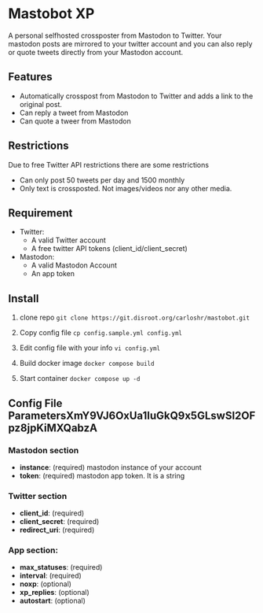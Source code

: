 # Mastobot XP

A personal selfhosted crossposter from Mastodon to Twitter. Your mastodon posts are mirrored to your twitter account and you can also reply or quote tweets directly from your Mastodon account.

## Features 
* Automatically crosspost from Mastodon to Twitter and adds a link to the original post.
* Can reply a tweet from Mastodon 
* Can quote a tweer from Mastodon

## Restrictions
Due to free Twitter API restrictions there are some restrictions
* Can only post 50 tweets per day and 1500 monthly
* Only text is crossposted. Not images/videos nor any other media.

## Requirement
* Twitter:
  * A valid Twitter account
  * A free twitter API tokens (client_id/client_secret)
* Mastodon:
  * A valid Mastodon Account
  * An app token

## Install
1.  clone repo
  `git clone https://git.disroot.org/carloshr/mastobot.git`

2. Copy config file
  `cp config.sample.yml config.yml`

3. Edit config file with your info 
  `vi config.yml`

4. Build docker image 
  `docker compose build`

5. Start container
  `docker compose up -d`

## Config File ParametersXmY9VJ6OxUa1IuGkQ9x5GLswSI2OFpz8jpKiMXQabzA
### Mastodon section
- **instance**: (required) mastodon instance of your account 
- **token**: (required) mastodon app token. It is a string 
### Twitter section
- **client_id**: (required)
- **client_secret**: (required)
- **redirect_uri**: (required)
### App section:
- **max_statuses**: (required)
- **interval**: (required)
- **noxp**: (optional)
- **xp_replies**: (optional)
- **autostart**: (optional)